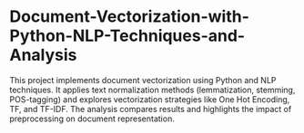 # Document-Vectorization-with-Python-NLP-Techniques-and-Analysis
This project implements document vectorization using Python and NLP techniques. It applies text normalization methods (lemmatization, stemming, POS-tagging) and explores vectorization strategies like One Hot Encoding, TF, and TF-IDF. The analysis compares results and highlights the impact of preprocessing on document representation.
